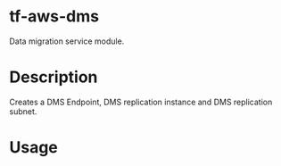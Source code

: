tf-aws-dms
==================

Data migration service module.

# Description
Creates a DMS Endpoint, DMS replication instance and DMS replication
subnet.

# Usage


